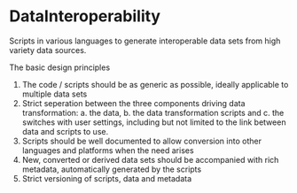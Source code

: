 # DataInteroperability
Scripts in various languages to generate interoperable data sets from high variety data sources.

The basic design principles
1. The code / scripts should be as generic as possible, ideally applicable to multiple data sets
2. Strict seperation between the three components driving data transformation:
    a. the data, 
    b. the data transformation scripts and 
    c. the switches with user settings, including but not limited to the link between data and scripts to use.
3. Scripts should be well documented to allow conversion into other languages and platforms when the need arises
4. New, converted or derived data sets should be accompanied with rich metadata, automatically generated by the scripts
5. Strict versioning of scripts, data and metadata
